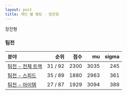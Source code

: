 ```yaml
---
layout: post
title: 개인 별 랭킹 - 장진형
---
```


장진형


### 팀전

| 분야 | 순위 | 점수 | mu | sigma |
|:---|---:|---:|---:|---:|
| [팀전 - 전체 트랙](../team-full) | 31 / 92 | 2300 | 3035 | 245 |
| [팀전 - 스피드](../team-speed) | 35 / 89 | 1880 | 2963 | 361 |
| [팀전 - 아이템](../team-item) | 27 / 87 | 1929 | 3094 | 389 |
